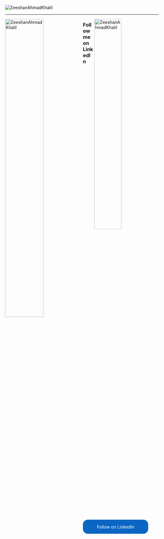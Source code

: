 
<p align="left"> <img src="https://komarev.com/ghpvc/?username=ZeeshanAhmadKhalil&label=Profile%20views&color=129e00&style=plastic" alt="ZeeshanAhmadKhalil" /> </p>
<hr/>

<span>
  <p><img align="right" width="42%" src="https://github-readme-stats.vercel.app/api/top-langs?username=ZeeshanAhmadKhalil&show_icons=true&locale=en&layout=compact" alt="ZeeshanAhmadKhalil" /></p>
<p><img align="left" width="50%" src="https://github-readme-streak-stats.herokuapp.com/?user=ZeeshanAhmadKhalil&" alt="ZeeshanAhmadKhalil" /></p>
  

</span>

<h3>Follow me on LinkedIn</h3>

<style>
        .libutton {
          display: flex;
          flex-direction: column;
          justify-content: center;
          padding: 7px;
          text-align: center;
          outline: none;
          text-decoration: none !important;
          color: #ffffff !important;
          width: 200px;
          height: 32px;
          border-radius: 16px;
          background-color: #0A66C2;
          font-family: "SF Pro Text", Helvetica, sans-serif;
        }
      </style>
<a class="libutton" href="https://www.linkedin.com/comm/mynetwork/discovery-see-all?usecase=PEOPLE_FOLLOWS&followMember=zeeshan-ahmad-khalil-873185169" target="_blank">Follow on LinkedIn</a>
